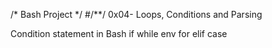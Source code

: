 /* Bash Project */
#/**/ 0x04- Loops, Conditions and Parsing

Condition statement in Bash
if 
while
env
for
elif
case
